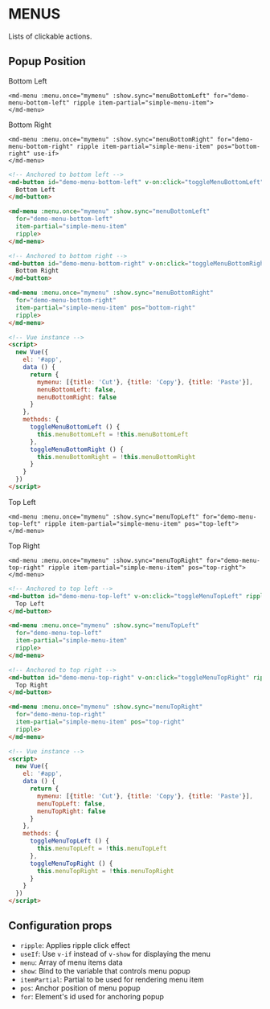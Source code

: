 # MENUS

Lists of clickable actions.

## Popup Position

<div class="mdl-grid">
  <div class="demo-cell mdl-cell mdl-cell--4-col mdl-cell--top mdl-cell--middle">
    <md-button id="demo-menu-bottom-left" v-on:click="toggleMenuBottomLeft" ripple>
      Bottom Left
    </md-button>

    <md-menu :menu.once="mymenu" :show.sync="menuBottomLeft" for="demo-menu-bottom-left" ripple item-partial="simple-menu-item">
    </md-menu>
  </div>
  <div class="demo-cell mdl-cell mdl-cell--4-col mdl-cell--top mdl-cell--middle">
    <md-button id="demo-menu-bottom-right" v-on:click="toggleMenuBottomRight" ripple>
      Bottom Right
    </md-button>

    <md-menu :menu.once="mymenu" :show.sync="menuBottomRight" for="demo-menu-bottom-right" ripple item-partial="simple-menu-item" pos="bottom-right" use-if>
    </md-menu>
  </div>
</div>

```html
<!-- Anchored to bottom left -->
<md-button id="demo-menu-bottom-left" v-on:click="toggleMenuBottomLeft" ripple>
  Bottom Left
</md-button>

<md-menu :menu.once="mymenu" :show.sync="menuBottomLeft"
  for="demo-menu-bottom-left"
  item-partial="simple-menu-item"
  ripple>
</md-menu>

<!-- Anchored to bottom right -->
<md-button id="demo-menu-bottom-right" v-on:click="toggleMenuBottomRight" ripple>
  Bottom Right
</md-button>

<md-menu :menu.once="mymenu" :show.sync="menuBottomRight"
  for="demo-menu-bottom-right"
  item-partial="simple-menu-item" pos="bottom-right"
  ripple>
</md-menu>

<!-- Vue instance -->
<script>
  new Vue({
    el: '#app',
    data () {
      return {
        mymenu: [{title: 'Cut'}, {title: 'Copy'}, {title: 'Paste'}],
        menuBottomLeft: false,
        menuBottomRight: false
      }
    },
    methods: {
      toggleMenuBottomLeft () {
        this.menuBottomLeft = !this.menuBottomLeft
      },
      toggleMenuBottomRight () {
        this.menuBottomRight = !this.menuBottomRight
      }
    }
  })
</script>
```

<div class="mdl-grid">
  <div class="demo-cell mdl-cell mdl-cell--4-col mdl-cell--top mdl-cell--middle">
    <md-button id="demo-menu-top-left" v-on:click="toggleMenuTopLeft" ripple>
      Top Left
    </md-button>

    <md-menu :menu.once="mymenu" :show.sync="menuTopLeft" for="demo-menu-top-left" ripple item-partial="simple-menu-item" pos="top-left">
    </md-menu>
  </div>
  <div class="demo-cell mdl-cell mdl-cell--4-col mdl-cell--top mdl-cell--middle">
    <md-button id="demo-menu-top-right" v-on:click="toggleMenuTopRight" ripple>
      Top Right
    </md-button>

    <md-menu :menu.once="mymenu" :show.sync="menuTopRight" for="demo-menu-top-right" ripple item-partial="simple-menu-item" pos="top-right">
    </md-menu>
  </div>
</div>

```html
<!-- Anchored to top left -->
<md-button id="demo-menu-top-left" v-on:click="toggleMenuTopLeft" ripple>
  Top Left
</md-button>

<md-menu :menu.once="mymenu" :show.sync="menuTopLeft"
  for="demo-menu-top-left"
  item-partial="simple-menu-item"
  ripple>
</md-menu>

<!-- Anchored to top right -->
<md-button id="demo-menu-top-right" v-on:click="toggleMenuTopRight" ripple>
  Top Right
</md-button>

<md-menu :menu.once="mymenu" :show.sync="menuTopRight"
  for="demo-menu-top-right"
  item-partial="simple-menu-item" pos="top-right"
  ripple>
</md-menu>

<!-- Vue instance -->
<script>
  new Vue({
    el: '#app',
    data () {
      return {
        mymenu: [{title: 'Cut'}, {title: 'Copy'}, {title: 'Paste'}],
        menuTopLeft: false,
        menuTopRight: false
      }
    },
    methods: {
      toggleMenuTopLeft () {
        this.menuTopLeft = !this.menuTopLeft
      },
      toggleMenuTopRight () {
        this.menuTopRight = !this.menuTopRight
      }
    }
  })
</script>
```

## Configuration props

- `ripple`: Applies ripple click effect
- `useIf`: Use `v-if` instead of `v-show` for displaying the menu
- `menu`: Array of menu items data
- `show`: Bind to the variable that controls menu popup
- `itemPartial`: Partial to be used for rendering menu item
- `pos`: Anchor position of menu popup
- `for`: Element's id used for anchoring popup
